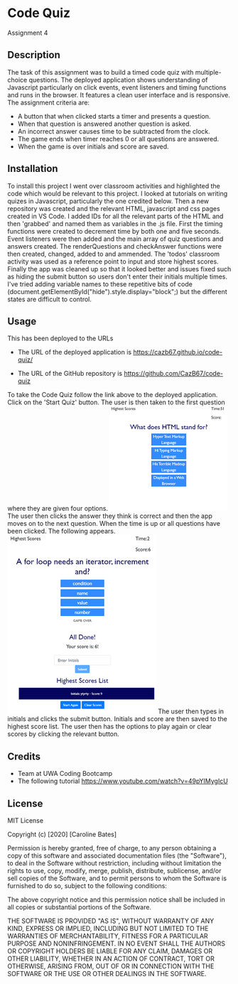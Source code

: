 # Code Quiz
Assignment 4


## Description
The task of this assignment was to build a timed code quiz with multiple-choice questions. The deployed application shows understanding of Javascript particularly on click events, event listeners and timing functions and runs in the browser. It features a clean user interface and is responsive.
The assignment criteria are:
* A button that when clicked starts a timer and presents a question. 
* When that question is answered another question is asked.
* An incorrect answer causes time to be subtracted from the clock.
* The game ends when timer reaches 0 or all questions are answered.
* When the game is over initials and score are saved.


## Installation
To install this project I went over classroom activities and highlighted the code which would be relevant to this project. I looked at tutorials on writing quizes in Javascript, particularly the one credited below. Then a new repository was created and the relevant HTML, javascript and css pages created in VS Code. I added IDs for all the relevant parts of the HTML and then 'grabbed' and named them as variables in the .js file. First the timing functions were created to decrement time by both one and five seconds. Event listeners were then added and the main array of quiz questions and answers created. The renderQuestions and checkAnswer functions were then created, changed, added to and ammended. The 'todos' classroom activity was used as a reference point to input and store highest scores. Finally the app was cleaned up so that it looked better and issues fixed such as hiding the submit button so users don't enter their initials multiple times. I've tried adding variable names to these repetitive bits of code (document.getElementById("hide").style.display="block";) but the different states are difficult to control.


## Usage
This has been deployed to the URLs 

* The URL of the deployed application is https://cazb67.github.io/code-quiz/

* The URL of the GitHub repository is https://github.com/CazB67/code-quiz

To take the Code Quiz follow the link above to the deployed application. Click on the 'Start Quiz' button. The user is then taken to the first question where they are given four options. 
![First question of Code Quiz](Capture.PNG)
The user then clicks the answer they think is correct and then the app moves on to the next question. When the time is up or all questions have been clicked. The following appears.
![Game Over Screen](Capture2.PNG)
The user then types in initials and clicks the submit button. Initials and score are then saved to the highest score list. The user then has the options to play again or clear scores by clicking the relevant button.


## Credits
* Team at UWA Coding Bootcamp
* The following tutorial https://www.youtube.com/watch?v=49pYIMygIcU


## License
MIT License

Copyright (c) [2020] [Caroline Bates]

Permission is hereby granted, free of charge, to any person obtaining a copy
of this software and associated documentation files (the "Software"), to deal
in the Software without restriction, including without limitation the rights
to use, copy, modify, merge, publish, distribute, sublicense, and/or sell
copies of the Software, and to permit persons to whom the Software is
furnished to do so, subject to the following conditions:

The above copyright notice and this permission notice shall be included in all
copies or substantial portions of the Software.

THE SOFTWARE IS PROVIDED "AS IS", WITHOUT WARRANTY OF ANY KIND, EXPRESS OR
IMPLIED, INCLUDING BUT NOT LIMITED TO THE WARRANTIES OF MERCHANTABILITY,
FITNESS FOR A PARTICULAR PURPOSE AND NONINFRINGEMENT. IN NO EVENT SHALL THE
AUTHORS OR COPYRIGHT HOLDERS BE LIABLE FOR ANY CLAIM, DAMAGES OR OTHER
LIABILITY, WHETHER IN AN ACTION OF CONTRACT, TORT OR OTHERWISE, ARISING FROM,
OUT OF OR IN CONNECTION WITH THE SOFTWARE OR THE USE OR OTHER DEALINGS IN THE
SOFTWARE.
